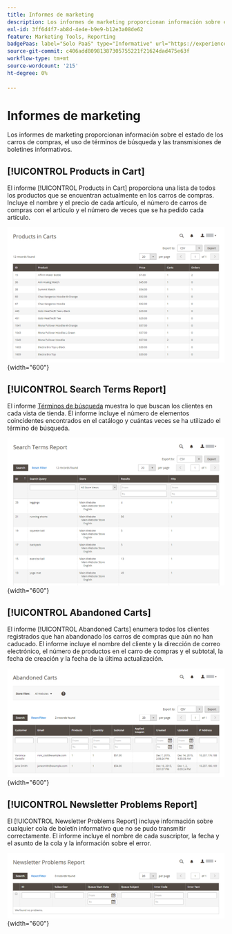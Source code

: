 ```yaml
---
title: Informes de marketing
description: Los informes de marketing proporcionan información sobre el estado de los carros de compras, el uso de términos de búsqueda y las transmisiones de boletines informativos.
exl-id: 3ff6d4f7-ab8d-4e4e-b9e9-b12e3a08de62
feature: Marketing Tools, Reporting
badgePaas: label="Solo PaaS" type="Informative" url="https://experienceleague.adobe.com/en/docs/commerce/user-guides/product-solutions" tooltip="Se aplica solo a proyectos de Adobe Commerce en la nube (infraestructura PaaS administrada por Adobe) y a proyectos locales."
source-git-commit: c406add80981387305755221f21624dad475e63f
workflow-type: tm+mt
source-wordcount: '215'
ht-degree: 0%

---
```


# Informes de marketing

Los informes de marketing proporcionan información sobre el estado de los carros de compras, el uso de términos de búsqueda y las transmisiones de boletines informativos.

## [!UICONTROL Products in Cart]

El informe [!UICONTROL Products in Cart] proporciona una lista de todos los productos que se encuentran actualmente en los carros de compras. Incluye el nombre y el precio de cada artículo, el número de carros de compras con el artículo y el número de veces que se ha pedido cada artículo.

![Informes de productos en el carro de compras](./assets/products-in-cart.png){width="600"}

## [!UICONTROL Search Terms Report]

El informe [Términos de búsqueda](../catalog/search-terms.md#search-terms-report) muestra lo que buscan los clientes en cada vista de tienda. El informe incluye el número de elementos coincidentes encontrados en el catálogo y cuántas veces se ha utilizado el término de búsqueda.

![Informe de términos de búsqueda](./assets/search-terms.png){width="600"}

## [!UICONTROL Abandoned Carts]

El informe [!UICONTROL Abandoned Carts] enumera todos los clientes registrados que han abandonado los carros de compras que aún no han caducado. El informe incluye el nombre del cliente y la dirección de correo electrónico, el número de productos en el carro de compras y el subtotal, la fecha de creación y la fecha de la última actualización.

![Informe de carros abandonados](./assets/abandoned-carts.png){width="600"}

## [!UICONTROL Newsletter Problems Report]

El [!UICONTROL Newsletter Problems Report] incluye información sobre cualquier cola de boletín informativo que no se pudo transmitir correctamente. El informe incluye el nombre de cada suscriptor, la fecha y el asunto de la cola y la información sobre el error.

![Informe de problemas de newsletter](./assets/newsletter-problems.png){width="600"}
